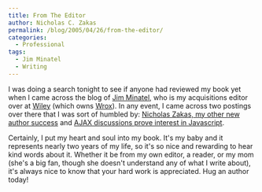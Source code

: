 ```yaml
---
title: From The Editor
author: Nicholas C. Zakas
permalink: /blog/2005/04/26/from-the-editor/
categories:
  - Professional
tags:
  - Jim Minatel
  - Writing
---
```

I was doing a search tonight to see if anyone had reviewed my book yet when I came across the blog of <a title="Jim Minatel's Wrox Book Editor Blog" rel="external" href="http://wroxblog.typepad.com/">Jim Minatel</a>, who is my acquisitions editor over at <a title="Wiley Publishing" rel="external" href="http://www.wiley.com">Wiley</a> (which owns <a title="Wrox Press" rel="external" href="http://www.wrox.com">Wrox</a>). In any event, I came across two postings over there that I was sort of humbled by: <a title="Nicholas Zakas, my other new author success" rel="external" href="http://wroxblog.typepad.com/minatel/2005/04/nicholas_zakas_.html">Nicholas Zakas, my other new author success</a> and <a title="AJAX discussions prove interest in Javascript" rel="external" href="http://wroxblog.typepad.com/minatel/2005/04/ajax_discussion.html">AJAX discussions prove interest in Javascript</a>.

Certainly, I put my heart and soul into my book. It's my baby and it represents nearly two years of my life, so it's so nice and rewarding to hear kind words about it. Whether it be from my own editor, a reader, or my mom (she's a big fan, though she doesn't understand any of what I write about), it's always nice to know that your hard work is appreciated. Hug an author today!
